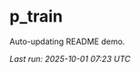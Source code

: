# p_train

Auto-updating README demo.

<!--START_SECTION:status-->
_Last run: 2025-10-01 07:23 UTC_
<!--END_SECTION:status-->











































































































































































































































































































































































































































































































































































































































































































































































































































































































